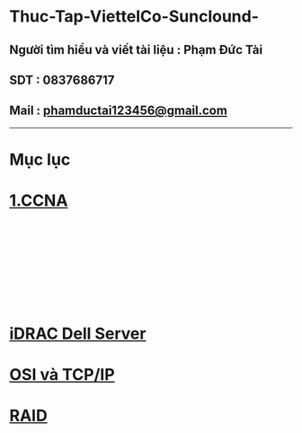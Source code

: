 # Thuc-Tap-ViettelCo-Sunclound-

## Người tìm hiểu và viết tài liệu : Phạm Đức Tài
## SDT : 0837686717
## Mail : phamductai123456@gmail.com

***
# Mục lục
# [1.CCNA]()

## &ensp; []()

## &ensp; []()

## &ensp; []()

# [iDRAC Dell Server]()
# [OSI và TCP/IP]()
# [RAID]()
